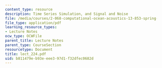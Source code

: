 ```yaml
---
content_type: resource
description: Time Series Simulation, and Signal and Noise
file: /media/courses/2-068-computational-ocean-acoustics-13-853-spring-2003/b811479eb93eeee397d1f32dfec0682d_lect_224.pdf
file_type: application/pdf
learning_resource_types:
- Lecture Notes
ocw_type: OCWFile
parent_title: Lecture Notes
parent_type: CourseSection
resourcetype: Document
title: lect_224.pdf
uid: b811479e-b93e-eee3-97d1-f32dfec0682d
---
```

